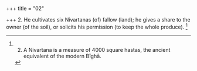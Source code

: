 +++
title = "02"

+++
2. He cultivates six Nivartanas (of) fallow (land); he gives a share to the owner (of the soil), or solicits his permission (to keep the whole produce). [^1] 


[^1]:  2. A Nivartana is a measure of 4000 square hastas, the ancient equivalent of the modern Bīghā.
